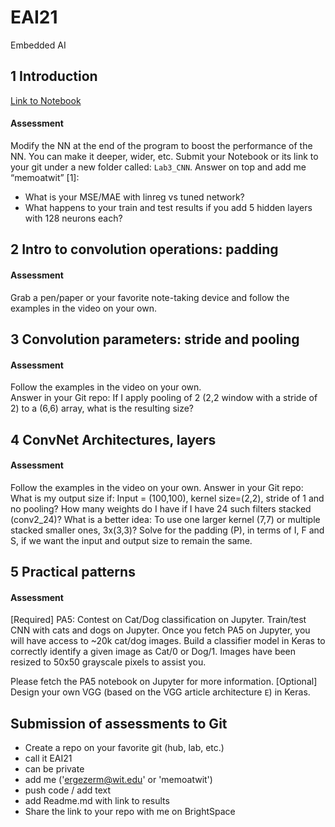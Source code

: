 # EAI21
Embedded AI

## 1 Introduction
[Link to Notebook](https://colab.research.google.com/drive/1jcbjiK7cLZcBlydXtKi2YaiWwx9Iq9Xl?usp=sharing)

#### Assessment
Modify the NN at the end of the program to boost the performance of the NN. 
	You can make it deeper, wider, etc. 
Submit your Notebook or its link to your git under a new folder called: `Lab3_CNN`. Answer on top and add me “memoatwit” [1]:
- What is your MSE/MAE with linreg vs tuned network? 
- What happens to your train and test results if you add 5 hidden layers with 128 neurons each? 

## 2 Intro to convolution operations: padding

#### Assessment
Grab a pen/paper or your favorite note-taking device and follow the examples in the video on your own.

## 3 Convolution parameters: stride and pooling

#### Assessment
Follow the examples in the video on your own.  
Answer in your Git repo: 
If I apply pooling of 2 (2,2 window with a stride of 2) to a (6,6) array, what is the resulting size?

## 4 ConvNet Architectures, layers

#### Assessment
Follow the examples in the video on your own.  Answer in your Git repo:
What is my output size if: Input = (100,100), kernel size=(2,2), stride of 1 and no pooling? 
How many weights do I have if I have 24 such filters stacked (conv2_24)?
What is a better idea: To use one larger kernel (7,7) or multiple stacked smaller ones, 3x(3,3)? 
Solve for the padding (P), in terms of I, F and S, if we want the input and output size to remain the same. 


## 5 Practical patterns

#### Assessment
[Required] PA5: Contest on Cat/Dog classification on Jupyter. Train/test CNN with cats and dogs on Jupyter. 
Once you fetch PA5 on Jupyter, you will have access to ~20k cat/dog images. Build a classifier model in Keras to correctly identify a given image as Cat/0 or Dog/1. Images have been resized to 50x50 grayscale pixels to assist you. 

Please fetch the PA5 notebook on Jupyter for more information.
[Optional] Design your own VGG (based on the VGG article architecture `E`) in Keras. 



## Submission of assessments to Git
- Create a repo on your favorite git (hub, lab, etc.)
- call it EAI21
- can be private
- add me ('ergezerm@wit.edu' or 'memoatwit')
- push code / add text
- add Readme.md with link to results
- Share the link to your repo with me on BrightSpace
